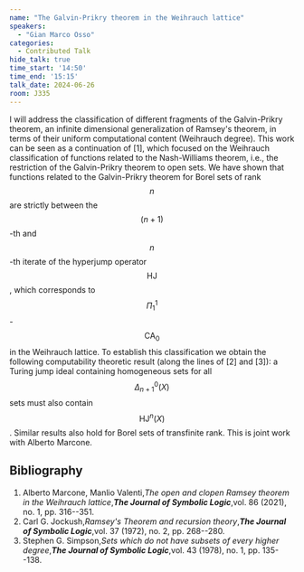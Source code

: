 ```yaml
---
name: "The Galvin-Prikry theorem in the Weihrauch lattice"
speakers:
  - "Gian Marco Osso"
categories:
  - Contributed Talk
hide_talk: true
time_start: '14:50'
time_end: '15:15'
talk_date: 2024-06-26
room: J335
---
```






I will address the classification of different fragments of the Galvin-Prikry theorem, an infinite dimensional generalization of Ramsey's theorem, in terms of their uniform computational content (Weihrauch degree).
This work can be seen as a continuation of [1], which focused on the Weihrauch classification of functions related to the Nash-Williams theorem, i.e., the restriction of the Galvin-Prikry theorem to open sets.
We have shown that functions related to the Galvin-Prikry theorem for Borel sets of rank $$n$$ are strictly between the $$(n+1)$$-th and $$n$$-th iterate of the hyperjump operator $$\mathsf{HJ}$$, which corresponds to $$\Pi^1_1$$-$$\mathsf{CA}_0$$ in the Weihrauch lattice.
To establish this classification we obtain the following computability theoretic result (along the lines of [2] and [3]): a Turing jump ideal containing homogeneous sets for all $$\Delta^0_{n+1}(X)$$ sets must also contain $$\mathsf{HJ}^n(X)$$.
Similar results also hold for Borel sets of transfinite rank.
This is joint work with Alberto Marcone.


## Bibliography

1. Alberto Marcone, Manlio Valenti,_The open and clopen Ramsey theorem in the Weihrauch lattice_,**_The Journal of Symbolic Logic_**,vol. 86 (2021), no. 1, pp. 316--351.
2. Carl G. Jockush,_Ramsey's Theorem and recursion theory_,**_The Journal of Symbolic Logic_**,vol. 37 (1972), no. 2, pp. 268--280.
3. Stephen G. Simpson,_Sets which do not have subsets of every higher degree_,**_The Journal of Symbolic Logic_**,vol. 43 (1978), no. 1, pp. 135--138.





